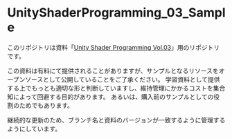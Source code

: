 # UnityShaderProgramming_03_Sample

このリポジトリは資料「[Unity Shader Programming Vol.03](https://xjine.booth.pm/items/1380317)」用のリポジトリです。

この資料は有料にて提供されることがありますが、サンプルとなるリソースをオープンソースとして公開していることをご了承ください。
学習資料として提供する上でもっとも適切な形と判断していますし、維持管理にかかるコストを集合知によって回避する目的があります。
あるいは、購入前のサンプルとしての役割のためでもあります。

継続的な更新のため、ブランチ名と資料のバージョンが一致するように管理するようにしています。